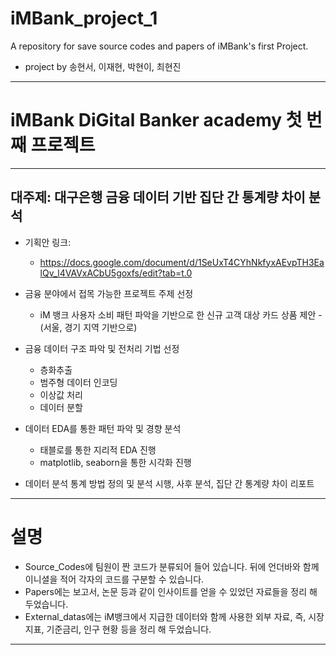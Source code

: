 # iMBank_project_1
A repository for save source codes and papers of iMBank's first Project.
- project by 송현서, 이재현, 박현이, 최현진

---


# iMBank DiGital Banker academy 첫 번째 프로젝트


---


## 대주제: 대구은행 금융 데이터 기반 집단 간 통계량 차이 분석


- 기획안 링크:
    - https://docs.google.com/document/d/1SeUxT4CYhNkfyxAEvpTH3EalQv_l4VAVxACbU5goxfs/edit?tab=t.0


- 금융 분야에서 접목 가능한 프로젝트 주제 선정
    -  iM 뱅크 사용자 소비 패턴 파악을 기반으로 한 신규 고객 대상 카드 상품 제안 - (서울, 경기 지역 기반으로)


- 금융 데이터 구조 파악 및 전처리 기법 선정 
    - 층화추출
    - 범주형 데이터 인코딩
    - 이상값 처리
    - 데이터 분할


- 데이터 EDA를 통한 패턴 파악 및 경향 분석
    - 태블로를 통한 지리적 EDA 진행
    - matplotlib, seaborn을 통한 시각화 진행


- 데이터 분석 통계 방법 정의 및 분석 시행, 사후 분석, 집단 간 통계량 차이 리포트


---

# 설명


- Source_Codes에 팀원이 짠 코드가 분류되어 들어 있습니다. 뒤에 언더바와 함께 이니셜을 적어 각자의 코드를 구분할 수 있습니다.
- Papers에는 보고서, 논문 등과 같이 인사이트를 얻을 수 있었던 자료들을 정리 해 두었습니다.
- External_datas에는 iM뱅크에서 지급한 데이터와 함께 사용한 외부 자료, 즉, 시장 지표, 기준금리, 인구 현황 등을 정리 해 두었습니다.


---



